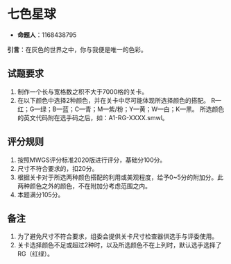 # 七色星球

- **命题人**：1168438795

**引言**：在灰色的世界之中，你与我便是唯一的色彩。

## 试题要求

1. 制作一个长与宽格数之积不大于7000格的关卡。
2. 在以下颜色中选择2种颜色，并在关卡中尽可能体现所选择颜色的搭配。
    R—红；G—绿；B—蓝；C—青；M—紫/粉；Y—黄；W—白；K—黑。
    所选颜色的英文代码附在选手码之后，如：A1-RG-XXXX.smwl。

## 评分规则

1. 按照MWGS评分标准2020版进行评分，基础分100分。
2. 尺寸不符合要求的，扣20分。
3. 根据关卡对于所选两种颜色搭配的利用或美观程度，给予0~5分的附加分。此两种颜色之外的颜色，不在附加分考虑范围之内。
4. 本题满分105分。

## 备注

1. 为了避免尺寸不符合要求，组委会提供关卡尺寸检查器供选手与评委使用。
2. 关卡选择颜色不足或超过2种时，以及所选颜色不在上列时，默认选手选择了RG（红绿）。